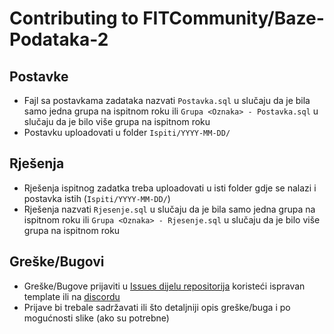 # Contributing to FITCommunity/Baze-Podataka-2

## Postavke
* Fajl sa postavkama zadataka nazvati `Postavka.sql` u slučaju da je bila samo jedna grupa na ispitnom roku ili `Grupa <Oznaka> - Postavka.sql` u slučaju da je bilo više grupa na ispitnom roku
* Postavku uploadovati u folder `Ispiti/YYYY-MM-DD/`


## Rješenja
* Rješenja ispitnog zadatka treba uploadovati u isti folder gdje se nalazi i postavka istih (`Ispiti/YYYY-MM-DD/`)
* Rješenja nazvati `Rjesenje.sql` u slučaju da je bila samo jedna grupa na ispitnom roku ili `Grupa <Oznaka> - Rjesenje.sql` u slučaju da je bilo više grupa na ispitnom roku


## Greške/Bugovi
* Greške/Bugove prijaviti u [Issues dijelu repositorija](https://github.com/FITCommunity/Baze-Podataka-2/issues) koristeći ispravan template ili na [discordu](https://discord.gg/MFzeztS)
* Prijave bi trebale sadržavati ili što detaljniji opis greške/buga i po mogućnosti slike (ako su potrebne)